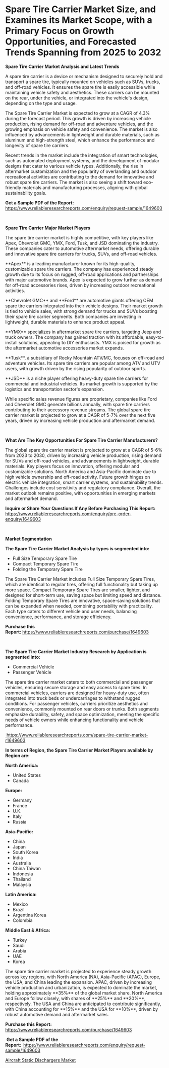 <p><h1>Spare Tire Carrier Market Size, and Examines its Market Scope, with a Primary Focus on Growth Opportunities, and Forecasted Trends Spanning from 2025 to 2032</h1></p><p><strong>Spare Tire Carrier Market Analysis and Latest Trends</strong></p>
<p><p>A spare tire carrier is a device or mechanism designed to securely hold and transport a spare tire, typically mounted on vehicles such as SUVs, trucks, and off-road vehicles. It ensures the spare tire is easily accessible while maintaining vehicle safety and aesthetics. These carriers can be mounted on the rear, under the vehicle, or integrated into the vehicle's design, depending on the type and usage.</p><p>The Spare Tire Carrier Market is expected to grow at a CAGR of 4.3% during the forecast period. This growth is driven by increasing vehicle production, rising demand for off-road and adventure vehicles, and the growing emphasis on vehicle safety and convenience. The market is also influenced by advancements in lightweight and durable materials, such as aluminum and high-strength steel, which enhance the performance and longevity of spare tire carriers.</p><p>Recent trends in the market include the integration of smart technologies, such as automated deployment systems, and the development of modular designs that cater to various vehicle types. Additionally, the rise in aftermarket customization and the popularity of overlanding and outdoor recreational activities are contributing to the demand for innovative and robust spare tire carriers. The market is also seeing a shift toward eco-friendly materials and manufacturing processes, aligning with global sustainability goals.</p></p>
<p><strong>Get a Sample PDF of the Report:&nbsp;</strong> <a href="https://www.reliableresearchreports.com/enquiry/request-sample/1649603?utm_campaign=2030&utm_medium=2&utm_source=Github&utm_content=ia&utm_term=22012025&utm_id=spare-tire-carrier">https://www.reliableresearchreports.com/enquiry/request-sample/1649603</a></p>
<p>&nbsp;</p>
<p><strong>Spare Tire Carrier Major Market Players</strong></p>
<p><p>The spare tire carrier market is highly competitive, with key players like Apex, Chevrolet GMC, YMX, Ford, Tusk, and JSD dominating the industry. These companies cater to automotive aftermarket needs, offering durable and innovative spare tire carriers for trucks, SUVs, and off-road vehicles.</p><p>**Apex** is a leading manufacturer known for its high-quality, customizable spare tire carriers. The company has experienced steady growth due to its focus on rugged, off-road applications and partnerships with major automotive brands. Apex is expected to grow further as demand for off-road accessories rises, driven by increasing outdoor recreational activities.</p><p>**Chevrolet GMC** and **Ford** are automotive giants offering OEM spare tire carriers integrated into their vehicle designs. Their market growth is tied to vehicle sales, with strong demand for trucks and SUVs boosting their spare tire carrier segments. Both companies are investing in lightweight, durable materials to enhance product appeal.</p><p>**YMX** specializes in aftermarket spare tire carriers, targeting Jeep and truck owners. The company has gained traction with its affordable, easy-to-install solutions, appealing to DIY enthusiasts. YMX is poised for growth as the aftermarket automotive accessories market expands.</p><p>**Tusk**, a subsidiary of Rocky Mountain ATV/MC, focuses on off-road and adventure vehicles. Its spare tire carriers are popular among ATV and UTV users, with growth driven by the rising popularity of outdoor sports.</p><p>**JSD** is a niche player offering heavy-duty spare tire carriers for commercial and industrial vehicles. Its market growth is supported by the logistics and transportation sector's expansion.</p><p>While specific sales revenue figures are proprietary, companies like Ford and Chevrolet GMC generate billions annually, with spare tire carriers contributing to their accessory revenue streams. The global spare tire carrier market is projected to grow at a CAGR of 5-7% over the next five years, driven by increasing vehicle production and aftermarket demand.</p></p>
<p>&nbsp;</p>
<p><strong>What Are The Key Opportunities For Spare Tire Carrier Manufacturers?</strong></p>
<p><p>The global spare tire carrier market is projected to grow at a CAGR of 5-6% from 2023 to 2030, driven by increasing vehicle production, rising demand for SUVs and off-road vehicles, and advancements in lightweight, durable materials. Key players focus on innovation, offering modular and customizable solutions. North America and Asia-Pacific dominate due to high vehicle ownership and off-road activity. Future growth hinges on electric vehicle integration, smart carrier systems, and sustainability trends. Challenges include cost sensitivity and regulatory compliance. Overall, the market outlook remains positive, with opportunities in emerging markets and aftermarket demand.</p></p>
<p><strong>Inquire or Share Your Questions If Any Before Purchasing This Report:</strong> <a href="https://www.reliableresearchreports.com/enquiry/pre-order-enquiry/1649603?utm_campaign=2030&utm_medium=2&utm_source=Github&utm_content=ia&utm_term=22012025&utm_id=spare-tire-carrier">https://www.reliableresearchreports.com/enquiry/pre-order-enquiry/1649603</a></p>
<p>&nbsp;</p>
<p><strong>Market Segmentation</strong></p>
<p><strong>The Spare Tire Carrier Market Analysis by types is segmented into:</strong></p>
<p><ul><li>Full Size Temporary Spare Tire</li><li>Compact Temporary Spare Tire</li><li>Folding the Temporary Spare Tire</li></ul></p>
<p><p>The Spare Tire Carrier Market includes Full Size Temporary Spare Tires, which are identical to regular tires, offering full functionality but taking up more space. Compact Temporary Spare Tires are smaller, lighter, and designed for short-term use, saving space but limiting speed and distance. Folding Temporary Spare Tires are innovative, space-saving solutions that can be expanded when needed, combining portability with practicality. Each type caters to different vehicle and user needs, balancing convenience, performance, and storage efficiency.</p></p>
<p><strong>Purchase this Report:&nbsp;</strong><a href="https://www.reliableresearchreports.com/purchase/1649603?utm_campaign=2030&utm_medium=2&utm_source=Github&utm_content=ia&utm_term=22012025&utm_id=spare-tire-carrier">https://www.reliableresearchreports.com/purchase/1649603</a></p>
<p>&nbsp;</p>
<p><strong>The Spare Tire Carrier Market Industry Research by Application is segmented into:</strong></p>
<p><ul><li>Commercial Vehicle</li><li>Passenger Vehicle</li></ul></p>
<p><p>The spare tire carrier market caters to both commercial and passenger vehicles, ensuring secure storage and easy access to spare tires. In commercial vehicles, carriers are designed for heavy-duty use, often integrated into truck beds or undercarriages to withstand rugged conditions. For passenger vehicles, carriers prioritize aesthetics and convenience, commonly mounted on rear doors or trunks. Both segments emphasize durability, safety, and space optimization, meeting the specific needs of vehicle owners while enhancing functionality and vehicle performance.</p></p>
<p><a href="https://www.reliableresearchreports.com/spare-tire-carrier-market-r1649603?utm_campaign=2030&utm_medium=2&utm_source=Github&utm_content=ia&utm_term=22012025&utm_id=spare-tire-carrier">&nbsp;https://www.reliableresearchreports.com/spare-tire-carrier-market-r1649603</a></p>
<p><strong>In terms of Region, the Spare Tire Carrier Market Players available by Region are:</strong></p>
<p>
    <p> <strong> North America: </strong>
        <ul>
            <li>United States</li>
            <li>Canada</li>
        </ul>
        </p> 
    <p> <strong> Europe: </strong>
        <ul>
            <li>Germany</li>
            <li>France</li>
            <li>U.K.</li>
            <li>Italy</li>
            <li>Russia</li>
        </ul>
        </p> 
    <p> <strong> Asia-Pacific: </strong>
        <ul>
            <li>China</li>
            <li>Japan</li>
            <li>South Korea</li>
            <li>India</li>
            <li>Australia</li>
            <li>China Taiwan</li>
            <li>Indonesia</li>
            <li>Thailand</li>
            <li>Malaysia</li>
        </ul>
        </p> 
    <p> <strong> Latin America: </strong>
        <ul>
            <li>Mexico</li>
            <li>Brazil</li>
            <li>Argentina Korea</li>
            <li>Colombia</li>
        </ul>
        </p> 
    <p> <strong> Middle East & Africa: </strong>
        <ul>
            <li>Turkey</li>
            <li>Saudi</li>
            <li>Arabia</li>
            <li>UAE</li>
            <li>Korea</li>
        </ul>
    </p>
    </p>
<p><p>The spare tire carrier market is projected to experience steady growth across key regions, with North America (NA), Asia-Pacific (APAC), Europe, the USA, and China leading the expansion. APAC, driven by increasing vehicle production and urbanization, is expected to dominate the market, holding approximately **35%** of the global market share. North America and Europe follow closely, with shares of **25%** and **20%**, respectively. The USA and China are anticipated to contribute significantly, with China accounting for **15%** and the USA for **10%**, driven by robust automotive demand and aftermarket sales.</p></p>
<p><strong>Purchase this Report: </strong><a href="https://www.reliableresearchreports.com/purchase/1649603?utm_campaign=2030&utm_medium=2&utm_source=Github&utm_content=ia&utm_term=22012025&utm_id=spare-tire-carrier">https://www.reliableresearchreports.com/purchase/1649603</a></p>
<p>&nbsp;<strong>Get a Sample PDF of the Report:&nbsp;&nbsp;</strong><a href="https://www.reliableresearchreports.com/enquiry/request-sample/1649603?utm_campaign=2030&utm_medium=2&utm_source=Github&utm_content=ia&utm_term=22012025&utm_id=spare-tire-carrier">https://www.reliableresearchreports.com/enquiry/request-sample/1649603</a></p>
<p><strong></strong></p>
<p><p><a href="https://github.com/provorikovar/Market-Research-Report-List-7/blob/main/aircraft-static-dischargers-market.md?utm_campaign=2030&utm_medium=2&utm_source=Github&utm_content=ia&utm_term=22012025&utm_id=spare-tire-carrier">Aircraft Static Dischargers Market</a></p></p>